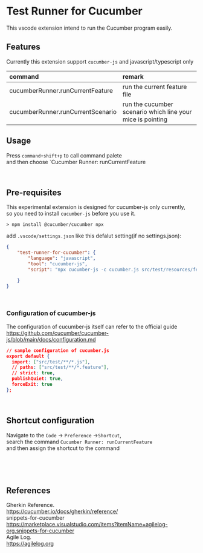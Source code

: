 # Test Runner for Cucumber

This vscode extension intend to run the Cucumber program easily.
​        
    
## Features
Currently this extension support `cucumber-js` and javascript/typescript only     

| command                           | remark                                                     |
|:----------------------------------|:-----------------------------------------------------------|
| cucumberRunner.runCurrentFeature  | run the current feature file                               |
| cucumberRunner.runCurrentScenario | run the cucumber scenario which line your mice is pointing |




## Usage

Press `command+shift+p` to call command palete  
and then choose `Cucumber Runner: runCurrentFeature   
     
​        

## Pre-requisites
This experimental extension is designed for cucumber-js only currently,  
 so you need to install `cucumber-js` before you use it.
 ```shell
 > npm install @cucumber/cucumber npx
 ```
add `.vscode/settings.json` like this defalut setting(if no settings.json): 
```json
{
    "test-runner-for-cucumber": {
        "language": "javascript",
        "tool": "cucumber-js",
        "script": "npx cucumber-js -c cucumber.js src/test/resources/features/**/*.feature"

    }
}
```
​        
### Configuration of cucumber-js 
The configuration of cucumber-js itself can refer to the official guide  
https://github.com/cucumber/cucumber-js/blob/main/docs/configuration.md 

```json
// sample configuration of cucumber.js
export default {
  import: ["src/test/**/*.js"],
  // paths: ["src/test/**/*.feature"],
  // strict: true,
  publishQuiet: true,
  forceExit: true
};
```
​        

## Shortcut configuration
Navigate to the `Code` -> `Preference` ->​ `Shortcut`,  
search the command `Cucumber Runner: runCurrentFeature`  
and then assign the shortcut to the command  

​       

​        
	
## References

Gherkin Reference.  
<https://cucumber.io/docs/gherkin/reference/>  
snippets-for-cucumber  
<https://marketplace.visualstudio.com/items?itemName=agilelog-org.snippets-for-cucumber>  
Agile Log.  
<https://agilelog.org>
